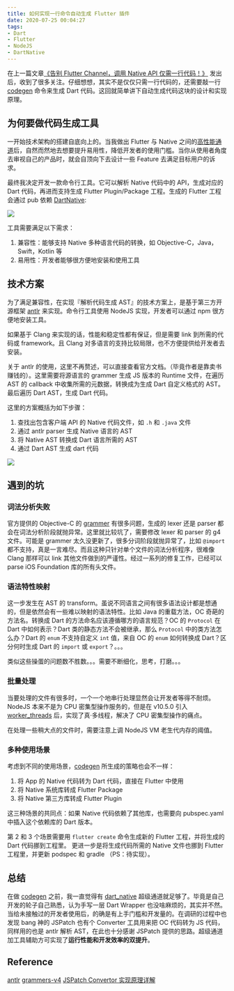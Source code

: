 ```yaml
---
title: 如何实现一行命令自动生成 Flutter 插件
date: 2020-07-25 00:04:27
tags:
- Dart
- Flutter
- NodeJS
- DartNative
---
```


在上一篇文章[《告别 Flutter Channel，调用 Native API 仅需一行代码！》](http://yulingtianxia.com/blog/2020/06/25/Codegen-for-DartNative/) 发出后，收到了很多关注。仔细想想，其实不是仅仅只需一行代码的，还需要敲一行 [codegen](https://github.com/dart-native/codegen) 命令来生成 Dart 代码。这回就简单讲下自动生成代码这块的设计和实现原理。

<!--more-->

## 为何要做代码生成工具

一开始技术架构的搭建自底向上的。当我做出 Flutter 与 Native 之间的[高性能通道](https://github.com/dart-native/dart_native)后，自然而然地去想要提升易用性，降低开发者的使用门槛。当你从使用者角度去审视自己的产品时，就会自顶向下去设计一些 Feature 去满足目标用户的诉求。

最终我决定开发一款命令行工具。它可以解析 Native 代码中的 API，生成对应的 Dart 代码，再进而支持生成 Flutter Plugin/Package 工程。生成的 Flutter 工程会通过 pub 依赖 [DartNative](https://github.com/dart-native/dart_native):

![](http://yulingtianxia.com/resources/DartObjC/codegen_workflow.png)

工具需要满足以下需求：

1. 兼容性：能够支持 Native 多种语言代码的转换，如 Objective-C，Java，Swift，Kotlin 等
2. 易用性：开发者能够很方便地安装和使用工具

## 技术方案

为了满足兼容性，在实现『解析代码生成 AST』的技术方案上，是基于第三方开源框架 [antlr](https://www.antlr.org) 来实现。命令行工具使用 NodeJS 实现，开发者可以通过 npm 很方便地安装工具。

如果基于 Clang 来实现的话，性能和稳定性都有保证，但是需要 link 到所需的代码或 framework。且 Clang 对多语言的支持比较局限，也不方便提供给开发者去安装。

关于 antlr 的使用，这里不再赘述，可以直接查看官方文档。（毕竟作者是靠卖书赚钱的）。这里需要将源语言的 grammer 生成 JS 版本的 Runtime 文件，在遍历 AST 的 callback 中收集所需的元数据，转换成为生成 Dart 自定义格式的 AST。最后遍历 Dart AST，生成 Dart 代码。

这里的方案概括为如下步骤：

1. 查找出包含客户端 API 的 Native 代码文件，如 `.h` 和 `.java` 文件
2. 通过 antlr parser 生成 Native 语言的 AST
3. 将 Native AST 转换成 Dart 语言所需的 AST
4. 通过 Dart AST 生成 dart 代码

![](http://yulingtianxia.com/resources/DartObjC/codegen_theory.png)

## 遇到的坑

### 词法分析失败

官方提供的 Objective-C 的 [grammer](https://github.com/antlr/grammars-v4) 有很多问题，生成的 lexer 还是 parser 都会在词法分析阶段就抛异常。这里就比较坑了，需要修改 lexer 和 parser 的 g4 文件。可能是 grammer 太久没更新了，很多分词阶段就抛异常了，比如 `@import` 都不支持，真是一言难尽。而且这种只针对单个文件的词法分析程序，很难像 Clang 那样可以 link 其他文件做到的严谨性。经过一系列的修复工作，已经可以 parse iOS Foundation 库的所有头文件。

### 语法特性映射

这一步发生在 AST 的 transform。虽说不同语言之间有很多语法设计都是想通的，但是依然会有一些难以映射的语法特性。比如 Java 的重载方法，OC 奇葩的方法名。转换成 Dart 的方法命名应该遵循哪方的语言规范？OC 的 `Protocol` 在 Dart 中如何表示？Dart 类的静态方法不会被继承，那么 `Protocol` 中的类方法怎么办？Dart 的 `enum` 不支持自定义 `int` 值，来自 OC 的 `enum` 如何转换成 Dart？区分何时生成 Dart 的 `import` 或 `export`？。。。

类似这些操蛋的问题数不胜数。。。需要不断细化，思考，打磨。。。

### 批量处理

当要处理的文件有很多时，一个一个地串行处理显然会让开发者等得不耐烦。NodeJS 本来不是为 CPU 密集型操作服务的，但是在 v10.5.0 引入 [worker_threads](https://nodejs.org/api/worker_threads.html) 后，实现了真·多线程，解决了 CPU 密集型操作的痛点。

在处理一些稍大点的文件时，需要注意上调 NodeJS VM 老生代内存的阈值。

### 多种使用场景

考虑到不同的使用场景，[codegen](https://github.com/dart-native/codegen) 所生成的策略也会不一样：

1. 将 App 的 Native 代码转为 Dart 代码，直接在 Flutter 中使用
2. 将 Native 系统库转成 Flutter Package
3. 将 Native 第三方库转成 Flutter Plugin

这三种场景的共同点：如果 Native 代码依赖了其他库，也需要向 pubspec.yaml 中插入这个依赖库的 Dart 版本。

第 2 和 3 个场景需要用 `flutter create` 命令生成新的 Flutter 工程，并将生成的 Dart 代码挪到工程里。
更进一步是将生成代码所需的 Native 文件也挪到 Flutter 工程里，并更新 podspec 和 gradle （PS：待实现）。

## 总结

在做 [codegen](https://github.com/dart-native/codegen) 之前，我一直觉得有 [dart_native](https://github.com/dart-native/dart_native) 超级通道就足够了。毕竟是自己开发的轮子自己熟悉，认为手写一层 Dart Wrapper 也没啥麻烦的，其实并不然。当给未接触过的开发者使用后，的确是有上手门槛和开发量的。在调研的过程中也发现 bang 神的 JSPatch 也有个 Converter 工具用来把 OC 代码转为 JS 代码，同样用的也是 antlr 解析 AST，在此也十分感谢 JSPatch 提供的思路。超级通道加工具辅助方可实现了**运行性能和开发效率的双提升**。

## Reference

[antlr](https://www.antlr.org)
[grammers-v4](https://github.com/antlr/grammars-v4)
[JSPatch Convertor 实现原理详解](https://blog.cnbang.net/tech/2915/)